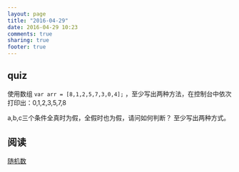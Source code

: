 ```yaml
---
layout: page
title: "2016-04-29"
date: 2016-04-29 10:23
comments: true
sharing: true
footer: true
---
```


## quiz

使用数组 `var arr = [8,1,2,5,7,3,0,4];` ，至少写出两种方法，在控制台中依次打印出：0,1,2,3,5,7,8

a,b,c三个条件全真时为假，全假时也为假，请问如何判断？ 至少写出两种方式。


## 阅读

[随机数](http://pinggod.com/2016/Math-random/)
